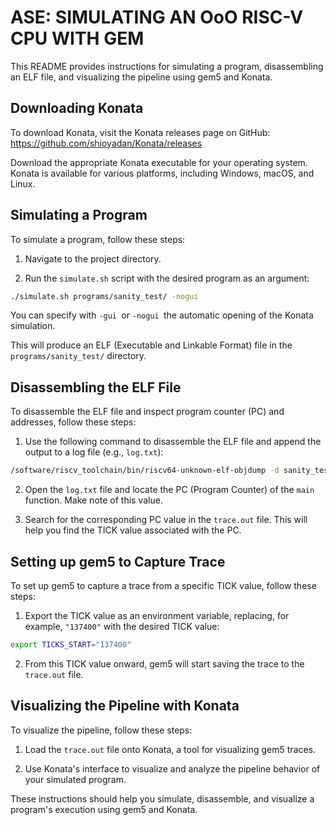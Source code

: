 # ASE: SIMULATING AN OoO RISC-V CPU WITH GEM

This README provides instructions for simulating a program, disassembling an ELF file, and visualizing the pipeline using gem5 and Konata.

## Downloading Konata
To download Konata, visit the Konata releases page on GitHub: https://github.com/shioyadan/Konata/releases

Download the appropriate Konata executable for your operating system. Konata is available for various platforms, including Windows, macOS, and Linux.

## Simulating a Program

To simulate a program, follow these steps:

1. Navigate to the project directory.

2. Run the `simulate.sh` script with the desired program as an argument:

```bash
./simulate.sh programs/sanity_test/ -nogui
```

You can specify with `-gui `or `-nogui `the automatic opening of the Konata simulation.

This will produce an ELF (Executable and Linkable Format) file in the `programs/sanity_test/` directory.

## Disassembling the ELF File

To disassemble the ELF file and inspect program counter (PC) and addresses, follow these steps:

1. Use the following command to disassemble the ELF file and append the output to a log file (e.g., `log.txt`):
```bash
/software/riscv_toolchain/bin/riscv64-unknown-elf-objdump -d sanity_test.elf > log.txt
```
2. Open the `log.txt` file and locate the PC (Program Counter) of the `main` function. Make note of this value.

3. Search for the corresponding PC value in the `trace.out` file. This will help you find the TICK value associated with the PC.

## Setting up gem5 to Capture Trace

To set up gem5 to capture a trace from a specific TICK value, follow these steps:

1. Export the TICK value as an environment variable, replacing, for example, `"137400"` with the desired TICK value:

```bash
export TICKS_START="137400"
```

2. From this TICK value onward, gem5 will start saving the trace to the `trace.out` file.

## Visualizing the Pipeline with Konata

To visualize the pipeline, follow these steps:

1. Load the `trace.out` file onto Konata, a tool for visualizing gem5 traces.

2. Use Konata's interface to visualize and analyze the pipeline behavior of your simulated program.

These instructions should help you simulate, disassemble, and visualize a program's execution using gem5 and Konata.


























































































